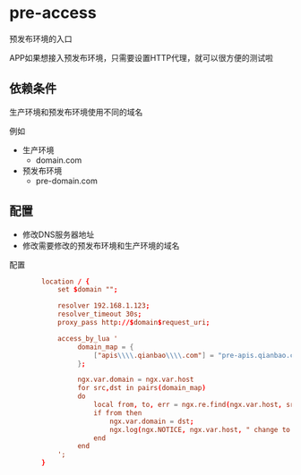 # pre-access
预发布环境的入口

APP如果想接入预发布环境，只需要设置HTTP代理，就可以很方便的测试啦


## 依赖条件
生产环境和预发布环境使用不同的域名

例如
* 生产环境
  * domain.com
* 预发布环境
  * pre-domain.com


## 配置
* 修改DNS服务器地址
* 修改需要修改的预发布环境和生产环境的域名

配置
```nginx.conf
        location / {
            set $domain "";

            resolver 192.168.1.123;
            resolver_timeout 30s;
            proxy_pass http://$domain$request_uri;

            access_by_lua '
                 domain_map = {
                     ["apis\\\\.qianbao\\\\.com"] = "pre-apis.qianbao.com"
                 };

                 ngx.var.domain = ngx.var.host
                 for src,dst in pairs(domain_map)
                 do
                     local from, to, err = ngx.re.find(ngx.var.host, src, "jo")
                     if from then
                         ngx.var.domain = dst;
                         ngx.log(ngx.NOTICE, ngx.var.host, " change to ", ngx.var.domain);
                     end
                 end
            ';
        }
```
